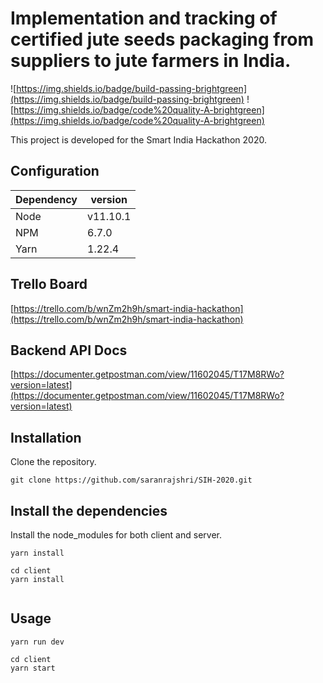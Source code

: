 # Implementation and tracking of certified jute seeds packaging from suppliers to jute farmers in India.

![https://img.shields.io/badge/build-passing-brightgreen](https://img.shields.io/badge/build-passing-brightgreen) ![https://img.shields.io/badge/code%20quality-A-brightgreen](https://img.shields.io/badge/code%20quality-A-brightgreen)

This project is developed for the Smart India Hackathon 2020.

## Configuration

Dependency | version 
--- | --- | 
Node | v11.10.1
NPM | 6.7.0
Yarn | 1.22.4

## Trello Board
[https://trello.com/b/wnZm2h9h/smart-india-hackathon](https://trello.com/b/wnZm2h9h/smart-india-hackathon)

## Backend API Docs
[https://documenter.getpostman.com/view/11602045/T17M8RWo?version=latest](https://documenter.getpostman.com/view/11602045/T17M8RWo?version=latest)

## Installation

Clone the repository.

```
git clone https://github.com/saranrajshri/SIH-2020.git
```

## Install the dependencies
Install the node_modules for both client and server.
```
yarn install

cd client
yarn install


```

## Usage
```
yarn run dev

cd client
yarn start
```
